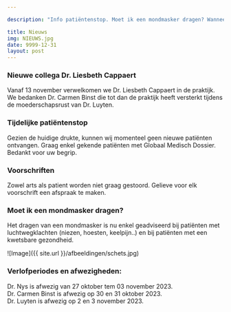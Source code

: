 ```yaml
---

description: "Info patiëntenstop. Moet ik een mondmasker dragen? Wanneer is mijn dokter in verlof?"

title: Nieuws
img: NIEUWS.jpg
date: 9999-12-31
layout: post
---
```


### Nieuwe collega Dr. Liesbeth Cappaert
Vanaf 13 november verwelkomen we Dr. Liesbeth Cappaert in de praktijk. <br>
We bedanken Dr. Carmen Binst die tot dan de praktijk heeft versterkt tijdens de moederschapsrust van Dr. Luyten.

### Tijdelijke patiëntenstop
Gezien de huidige drukte, kunnen wij momenteel geen nieuwe patiënten ontvangen. Graag enkel gekende patiënten met Globaal Medisch Dossier. Bedankt voor uw begrip.

### Voorschriften
Zowel arts als patient worden niet graag gestoord. Gelieve voor elk voorschrift een afspraak te maken.

### Moet ik een mondmasker dragen?
Het dragen van een mondmasker is nu enkel geadviseerd bij patiënten met luchtwegklachten (niezen, hoesten, keelpijn..) en bij patiënten met een kwetsbare gezondheid. 




![Image]({{ site.url }}/afbeeldingen/schets.jpg)



### Verlofperiodes en afwezigheden:
Dr. Nys is afwezig van 27 oktober tem 03 november 2023. <br>
Dr. Carmen Binst is afwezig op 30 en 31 oktober 2023. <br>
Dr. Luyten is afwezig op 2 en 3 november 2023.
                                          


